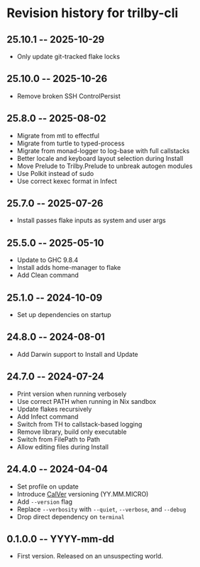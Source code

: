 # Revision history for trilby-cli

## 25.10.1 -- 2025-10-29

* Only update git-tracked flake locks

## 25.10.0 -- 2025-10-26

* Remove broken SSH ControlPersist

## 25.8.0 -- 2025-08-02

* Migrate from mtl to effectful
* Migrate from turtle to typed-process
* Migrate from monad-logger to log-base with full callstacks
* Better locale and keyboard layout selection during Install
* Move Prelude to Trilby.Prelude to unbreak autogen modules
* Use Polkit instead of sudo
* Use correct kexec format in Infect

## 25.7.0 -- 2025-07-26

* Install passes flake inputs as system and user args

## 25.5.0 -- 2025-05-10

* Update to GHC 9.8.4
* Install adds home-manager to flake
* Add Clean command

## 25.1.0 -- 2024-10-09

* Set up dependencies on startup

## 24.8.0 -- 2024-08-01

* Add Darwin support to Install and Update

## 24.7.0 -- 2024-07-24

* Print version when running verbosely
* Use correct PATH when running in Nix sandbox
* Update flakes recursively
* Add Infect command
* Switch from TH to callstack-based logging
* Remove library, build only executable
* Switch from FilePath to Path
* Allow editing files during Install

## 24.4.0 -- 2024-04-04

* Set profile on update
* Introduce [CalVer](https://calver.org/) versioning (YY.MM.MICRO)
* Add `--version` flag
* Replace `--verbosity` with `--quiet`, `--verbose`, and `--debug`
* Drop direct dependency on `terminal`

## 0.1.0.0 -- YYYY-mm-dd

* First version. Released on an unsuspecting world.
